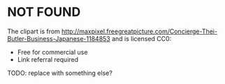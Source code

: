 # NOT FOUND

The clipart is from http://maxpixel.freegreatpicture.com/Concierge-Thei-Butler-Business-Japanese-1184853
and is licensed CC0:
- Free for commercial use
- Link referral required

TODO: replace with something else?
